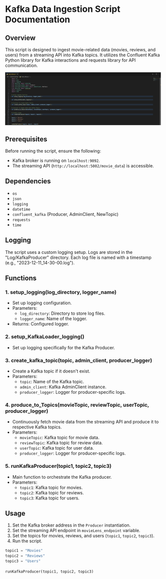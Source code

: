 # Kafka Data Ingestion Script Documentation

## Overview

This script is designed to ingest movie-related data (movies, reviews, and users) from a streaming API into Kafka topics. It utilizes the Confluent Kafka Python library for Kafka interactions and requests library for API communication.

![Alt text](https://github.com/AymaneSab/Systeme-de-Recommandation-de-Films-en-Temps-Reel/blob/main/Documentation/Captures/Screen%20Shot%202023-12-12%20at%2009.55.17.png)
## Prerequisites

Before running the script, ensure the following:

- Kafka broker is running on `localhost:9092`.
- The streaming API (`http://localhost:5002/movie_data`) is accessible.

## Dependencies

- `os`
- `json`
- `logging`
- `datetime`
- `confluent_kafka` (Producer, AdminClient, NewTopic)
- `requests`
- `time`

## Logging

The script uses a custom logging setup. Logs are stored in the "Log/KafkaProducer" directory. Each log file is named with a timestamp (e.g., "2023-12-11_14-30-00.log").

## Functions

### 1. setup_logging(log_directory, logger_name)

   - Set up logging configuration.
   - Parameters:
     - `log_directory`: Directory to store log files.
     - `logger_name`: Name of the logger.
   - Returns: Configured logger.

### 2. setup_KafkaLoader_logging()

   - Set up logging specifically for the Kafka Producer.

### 3. create_kafka_topic(topic, admin_client, producer_logger)

   - Create a Kafka topic if it doesn't exist.
   - Parameters:
     - `topic`: Name of the Kafka topic.
     - `admin_client`: Kafka AdminClient instance.
     - `producer_logger`: Logger for producer-specific logs.

### 4. produce_to_Topics(movieTopic, reviewTopic, userTopic, producer_logger)

   - Continuously fetch movie data from the streaming API and produce it to respective Kafka topics.
   - Parameters:
     - `movieTopic`: Kafka topic for movie data.
     - `reviewTopic`: Kafka topic for review data.
     - `userTopic`: Kafka topic for user data.
     - `producer_logger`: Logger for producer-specific logs.

### 5. runKafkaProducer(topic1, topic2, topic3)

   - Main function to orchestrate the Kafka producer.
   - Parameters:
     - `topic1`: Kafka topic for movies.
     - `topic2`: Kafka topic for reviews.
     - `topic3`: Kafka topic for users.

## Usage

1. Set the Kafka broker address in the `Producer` instantiation.
2. Set the streaming API endpoint in `movieLens_endpoint` variable.
3. Set the topics for movies, reviews, and users (`topic1`, `topic2`, `topic3`).
4. Run the script.

```python
topic1 = "Movies"
topic2 = "Reviews"
topic3 = "Users"

runKafkaProducer(topic1, topic2, topic3)
